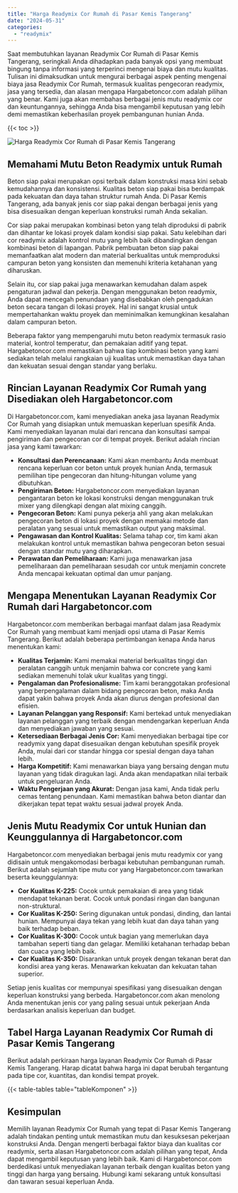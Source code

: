 ```yaml
---
title: "Harga Readymix Cor Rumah di Pasar Kemis Tangerang"
date: "2024-05-31"
categories: 
  - "readymix"
---
```



Saat membutuhkan layanan Readymix Cor Rumah di Pasar Kemis Tangerang, seringkali Anda dihadapkan pada banyak opsi yang membuat bingung tanpa informasi yang terperinci mengenai biaya dan mutu kualitas. Tulisan ini dimaksudkan untuk mengurai berbagai aspek penting mengenai biaya jasa Readymix Cor Rumah, termasuk kualitas pengecoran readymix, jasa yang tersedia, dan alasan mengapa Hargabetoncor.com adalah pilihan yang benar. Kami juga akan membahas berbagai jenis mutu readymix cor dan keuntungannya, sehingga Anda bisa mengambil keputusan yang lebih demi memastikan keberhasilan proyek pembangunan hunian Anda.

{{< toc >}}

![Harga Readymix Cor Rumah di Pasar Kemis Tangerang](https://hargareadymixid.github.io/hbc/readymix-hbc%20(9).png)

## Memahami Mutu Beton Readymix untuk Rumah

Beton siap pakai merupakan opsi terbaik dalam konstruksi masa kini sebab kemudahannya dan konsistensi. Kualitas beton siap pakai bisa berdampak pada kekuatan dan daya tahan struktur rumah Anda. Di Pasar Kemis Tangerang, ada banyak jenis cor siap pakai dengan berbagai jenis yang bisa disesuaikan dengan keperluan konstruksi rumah Anda sekalian.

Cor siap pakai merupakan kombinasi beton yang telah diproduksi di pabrik dan dihantar ke lokasi proyek dalam kondisi siap pakai. Satu kelebihan dari cor readymix adalah kontrol mutu yang lebih baik dibandingkan dengan kombinasi beton di lapangan. Pabrik pembuatan beton siap pakai memanfaatkan alat modern dan material berkualitas untuk memproduksi campuran beton yang konsisten dan memenuhi kriteria ketahanan yang diharuskan.

Selain itu, cor siap pakai juga menawarkan kemudahan dalam aspek pengaturan jadwal dan pekerja. Dengan menggunakan beton readymix, Anda dapat mencegah penundaan yang disebabkan oleh pengadukan beton secara tangan di lokasi proyek. Hal ini sangat krusial untuk mempertahankan waktu proyek dan meminimalkan kemungkinan kesalahan dalam campuran beton.

Beberapa faktor yang mempengaruhi mutu beton readymix termasuk rasio material, kontrol temperatur, dan pemakaian aditif yang tepat. Hargabetoncor.com memastikan bahwa tiap kombinasi beton yang kami sediakan telah melalui rangkaian uji kualitas untuk memastikan daya tahan dan kekuatan sesuai dengan standar yang berlaku.

## Rincian Layanan Readymix Cor Rumah yang Disediakan oleh Hargabetoncor.com

Di Hargabetoncor.com, kami menyediakan aneka jasa layanan Readymix Cor Rumah yang disiapkan untuk memuaskan keperluan spesifik Anda. Kami menyediakan layanan mulai dari rencana dan konsultasi sampai pengiriman dan pengecoran cor di tempat proyek. Berikut adalah rincian jasa yang kami tawarkan:

- **Konsultasi dan Perencanaan:** Kami akan membantu Anda membuat rencana keperluan cor beton untuk proyek hunian Anda, termasuk pemilihan tipe pengecoran dan hitung-hitungan volume yang dibutuhkan.
- **Pengiriman Beton:** Hargabetoncor.com menyediakan layanan pengantaran beton ke lokasi konstruksi dengan menggunakan truk mixer yang dilengkapi dengan alat mixing canggih.
- **Pengecoran Beton:** Kami punya pekerja ahli yang akan melakukan pengecoran beton di lokasi proyek dengan memakai metode dan peralatan yang sesuai untuk memastikan output yang maksimal.
- **Pengawasan dan Kontrol Kualitas:** Selama tahap cor, tim kami akan melakukan kontrol untuk memastikan bahwa pengecoran beton sesuai dengan standar mutu yang diharapkan.
- **Perawatan dan Pemeliharaan:** Kami juga menawarkan jasa pemeliharaan dan pemeliharaan sesudah cor untuk menjamin concrete Anda mencapai kekuatan optimal dan umur panjang.

## Mengapa Menentukan Layanan Readymix Cor Rumah dari Hargabetoncor.com

Hargabetoncor.com memberikan berbagai manfaat dalam jasa Readymix Cor Rumah yang membuat kami menjadi opsi utama di Pasar Kemis Tangerang. Berikut adalah beberapa pertimbangan kenapa Anda harus menentukan kami:

- **Kualitas Terjamin:** Kami memakai material berkualitas tinggi dan peralatan canggih untuk menjamin bahwa cor concrete yang kami sediakan memenuhi tolak ukur kualitas yang tinggi.
- **Pengalaman dan Profesionalisme:** Tim kami beranggotakan profesional yang berpengalaman dalam bidang pengecoran beton, maka Anda dapat yakin bahwa proyek Anda akan diurus dengan profesional dan efisien.
- **Layanan Pelanggan yang Responsif:** Kami bertekad untuk menyediakan layanan pelanggan yang terbaik dengan mendengarkan keperluan Anda dan menyediakan jawaban yang sesuai.
- **Ketersediaan Berbagai Jenis Cor:** Kami menyediakan berbagai tipe cor readymix yang dapat disesuaikan dengan kebutuhan spesifik proyek Anda, mulai dari cor standar hingga cor spesial dengan daya tahan lebih.
- **Harga Kompetitif:** Kami menawarkan biaya yang bersaing dengan mutu layanan yang tidak diragukan lagi. Anda akan mendapatkan nilai terbaik untuk pengeluaran Anda.
- **Waktu Pengerjaan yang Akurat:** Dengan jasa kami, Anda tidak perlu cemas tentang penundaan. Kami memastikan bahwa beton diantar dan dikerjakan tepat tepat waktu sesuai jadwal proyek Anda.

## Jenis Mutu Readymix Cor untuk Hunian dan Keunggulannya di Hargabetoncor.com

Hargabetoncor.com menyediakan berbagai jenis mutu readymix cor yang didisain untuk mengakomodasi berbagai kebutuhan pembangunan rumah. Berikut adalah sejumlah tipe mutu cor yang Hargabetoncor.com tawarkan beserta keunggulannya:

- **Cor Kualitas K-225:** Cocok untuk pemakaian di area yang tidak mendapat tekanan berat. Cocok untuk pondasi ringan dan bangunan non-struktural.
- **Cor Kualitas K-250:** Sering digunakan untuk pondasi, dinding, dan lantai hunian. Mempunyai daya tekan yang lebih kuat dan daya tahan yang baik terhadap beban.
- **Cor Kualitas K-300:** Cocok untuk bagian yang memerlukan daya tambahan seperti tiang dan gelagar. Memiliki ketahanan terhadap beban dan cuaca yang lebih baik.
- **Cor Kualitas K-350:** Disarankan untuk proyek dengan tekanan berat dan kondisi area yang keras. Menawarkan kekuatan dan kekuatan tahan superior.

Setiap jenis kualitas cor mempunyai spesifikasi yang disesuaikan dengan keperluan konstruksi yang berbeda. Hargabetoncor.com akan menolong Anda menentukan jenis cor yang paling sesuai untuk pekerjaan Anda berdasarkan analisis keperluan dan budget.

## Tabel Harga Layanan Readymix Cor Rumah di Pasar Kemis Tangerang

Berikut adalah perkiraan harga layanan Readymix Cor Rumah di Pasar Kemis Tangerang. Harap dicatat bahwa harga ini dapat berubah tergantung pada tipe cor, kuantitas, dan kondisi tempat proyek.

{{< table-tables table="tableKomponen" >}}

## Kesimpulan

Memilih layanan Readymix Cor Rumah yang tepat di Pasar Kemis Tangerang adalah tindakan penting untuk memastikan mutu dan kesuksesan pekerjaan konstruksi Anda. Dengan mengerti berbagai faktor biaya dan kualitas cor readymix, serta alasan Hargabetoncor.com adalah pilihan yang tepat, Anda dapat mengambil keputusan yang lebih baik. Kami di Hargabetoncor.com berdedikasi untuk menyediakan layanan terbaik dengan kualitas beton yang tinggi dan harga yang bersaing. Hubungi kami sekarang untuk konsultasi dan tawaran sesuai keperluan Anda.
